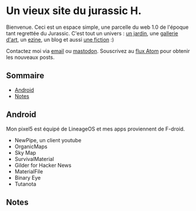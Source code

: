 # Un vieux site du jurassic H.
Bienvenue. Ceci est un espace simple, une parcelle du web 1.0 de l'époque tant regrettée du Jurassic. C'est tout un univers : [un jardin](herbularium.html), une [gallerie d'art](my-little-art.html), un [ezine](ezine.html), un blog et aussi [une fiction](le-monde-de-demain.html) :)

Contactez moi via <a href="mailto:eric chez jurassi.ch" rel="me">email</a> ou <a href="https://infosec.exchange/@nap" rel="me">mastodon</a>. Souscrivez au [flux Atom](atom.xml) pour obtenir les nouveaux posts.

## Sommaire
- [Android](#android)
- [Notes](#Notes)
##  <a name="Android"></a>Android
Mon pixel5 est équipé de LineageOS et mes apps proviennent de F-droid.
- NewPipe, un client youtube
- OrganicMaps
- Sky Map
- SurvivalMaterial
- Gilder for Hacker News
- MaterialFile
- Binary Eye
- Tutanota
## <a name="Notes"></a>Notes
